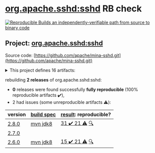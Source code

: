 [org.apache.sshd:sshd](https://search.maven.org/artifact/org.apache.sshd/sshd/) RB check
=======

[![Reproducible Builds](https://reproducible-builds.org/images/logos/rb.svg) an independently-verifiable path from source to binary code](https://reproducible-builds.org/)

## Project: [org.apache.sshd:sshd](https://search.maven.org/artifact/org.apache.sshd/sshd/)

Source code: [https://github.com/apache/mina-sshd.git](https://github.com/apache/mina-sshd.git)

<details><summary>This project defines 16 artifacts:</summary>

* [org.apache.sshd:apache-sshd](https://search.maven.org/artifact/org.apache.sshd/apache-sshd/)
* [org.apache.sshd:sshd](https://search.maven.org/artifact/org.apache.sshd/sshd/)
* [org.apache.sshd:sshd-cli](https://search.maven.org/artifact/org.apache.sshd/sshd-cli/)
* [org.apache.sshd:sshd-common](https://search.maven.org/artifact/org.apache.sshd/sshd-common/)
* [org.apache.sshd:sshd-contrib](https://search.maven.org/artifact/org.apache.sshd/sshd-contrib/)
* [org.apache.sshd:sshd-core](https://search.maven.org/artifact/org.apache.sshd/sshd-core/)
* [org.apache.sshd:sshd-git](https://search.maven.org/artifact/org.apache.sshd/sshd-git/)
* [org.apache.sshd:sshd-ldap](https://search.maven.org/artifact/org.apache.sshd/sshd-ldap/)
* [org.apache.sshd:sshd-mina](https://search.maven.org/artifact/org.apache.sshd/sshd-mina/)
* [org.apache.sshd:sshd-netty](https://search.maven.org/artifact/org.apache.sshd/sshd-netty/)
* [org.apache.sshd:sshd-openpgp](https://search.maven.org/artifact/org.apache.sshd/sshd-openpgp/)
* [org.apache.sshd:sshd-osgi](https://search.maven.org/artifact/org.apache.sshd/sshd-osgi/)
* [org.apache.sshd:sshd-putty](https://search.maven.org/artifact/org.apache.sshd/sshd-putty/)
* [org.apache.sshd:sshd-scp](https://search.maven.org/artifact/org.apache.sshd/sshd-scp/)
* [org.apache.sshd:sshd-sftp](https://search.maven.org/artifact/org.apache.sshd/sshd-sftp/)
* [org.apache.sshd:sshd-spring-sftp](https://search.maven.org/artifact/org.apache.sshd/sshd-spring-sftp/)
</details>

rebuilding **2 releases** of org.apache.sshd:sshd:
- **0** releases were found successfully **fully reproducible** (100% reproducible artifacts :heavy_check_mark:),
- 2 had issues (some unreproducible artifacts :warning:):

| version | [build spec](BUILDSPEC.md) | [result](https://reproducible-builds.org/docs/jvm/): reproducible? |
| -- | --------- | ------ |
| [2.8.0](https://search.maven.org/artifact/org.apache.sshd/sshd/2.8.0/pom) | [mvn jdk8](sshd-2.8.0.buildspec) | [31 :heavy_check_mark:  21 :warning:](sshd-2.8.0.buildcompare) [:mag:](sshd-2.8.0.diffoscope) |
| [2.7.0](https://search.maven.org/artifact/org.apache.sshd/sshd/2.7.0/pom) | | |
| [2.6.0](https://search.maven.org/artifact/org.apache.sshd/sshd/2.6.0/pom) | [mvn jdk8](sshd-2.6.0.buildspec) | [15 :heavy_check_mark:  21 :warning:](sshd-2.6.0.buildcompare) [:mag:](sshd-2.6.0.diffoscope) |
